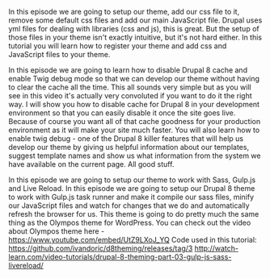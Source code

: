 <!--
{
"name" : "setup-tools",
"version" : "0.1",
"title" : "Setup and tools",
"description" : "Drupal 8 Theming, Part 2",
"homepage" : "https://www.youtube.com/playlist?list=PLUBR53Dw-Ef818EUxzNoWKcQ7PYUXpFFA",
"freshnessDate" : 2015-12-10,
"license" : "Standard YouTube License"
}
-->

<!-- @section, "title" : "Part 01 - Theme Setup" -->

In this episode we are going to setup our theme, add our css file to it, remove some default css files and add our main JavaScript file.
Drupal uses yml files for dealing with libraries (css and js), this is great. But the setup of those files in your theme isn't exactly intuitive, but it's not hard either.
In this tutorial you will learn how to register your theme and add css and JavaScript files to your theme.
		
<!-- @asset, "contentType": "outlearn/video", "provider": "youtube", "url": "https://www.youtube.com/embed/a9u0B1F650U" -->

<!-- @task,  "text" : "Create a new theme and enable it." -->
		
<!-- @section, "title" : "Part 02 - Disable Cache, Enable Twig Debug" -->

In this episode we are going to learn how to disable Drupal 8 cache and enable Twig debug mode so that we can develop our theme without having to clear the cache all the time.
This all sounds very simple but as you will see in this video it's actually very convoluted if you want to do it the right way.
I will show you how to disable cache for Drupal 8 in your development environment so that you can easily disable it once the site goes live. Because of course you want all of that cache goodness for your production environment as it will make your site much faster.
You will also learn how to enable twig debug - one of the Drupal 8 killer features that will help us develop our theme by giving us helpful information about our templates, suggest template names and show us what information from the system we have available on the current page. All good stuff.
		
<!-- @asset, "contentType": "outlearn/video", "provider": "youtube", "url": "https://www.youtube.com/embed/rRsOxSuJ4OU" -->
		
<!-- @section, "title" : "Part 03 - Gulp.js, Sass, LiveReload" -->

In this episode we are going to setup our theme to work with Sass, Gulp.js and Live Reload.
In this episode we are going to setup our Drupal 8 theme to work with Gulp.js task runner and make it compile our sass files, minify our JavaScript files and watch for changes that we do and automatically refresh the browser for us.
This theme is going to do pretty much the same thing as the Olympos theme for WordPress. You can check out the video about Olympos theme here - 
https://www.youtube.com/embed/UtZ9LXoJ_YQ
Code used in this tutorial:
https://github.com/ivandoric/d8theming/releases/tag/3
http://watch-learn.com/video-tutorials/drupal-8-theming-part-03-gulp-js-sass-livereload/
		
<!-- @asset, "contentType": "outlearn/video", "provider": "youtube", "url": "https://www.youtube.com/embed/vatnNkOKZ7o" -->
